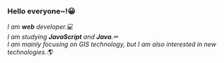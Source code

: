 ### Hello everyone~!😀
<p>
    <em>
        I am <b>web</b> developer.💻 <br>
        I am studying <b>JavaScript</b> and <b>Java</b>.✏ <br>
        I am mainly focusing on GIS technology, but I am also interested in new technologies.🌎 <br>
      </em>
</p>
<!--
**keepbang/keepbang** is a ✨ _special_ ✨ repository because its `README.md` (this file) appears on your GitHub profile.

Here are some ideas to get you started:

- 🔭 I’m currently working on ...
- 🌱 I’m currently learning ...
- 👯 I’m looking to collaborate on ...
- 🤔 I’m looking for help with ...
- 💬 Ask me about ...
- 📫 How to reach me: ...
- 😄 Pronouns: ...
- ⚡ Fun fact: ...
-->
